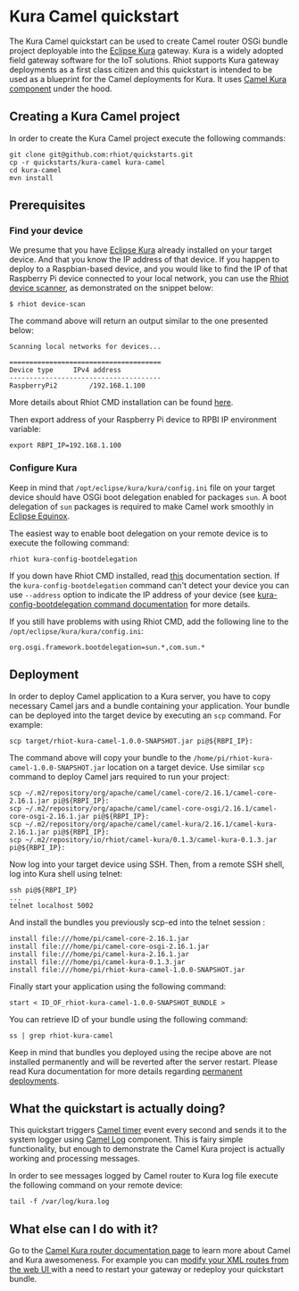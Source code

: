 # Kura Camel quickstart

The Kura Camel quickstart can be used to create Camel router OSGi bundle project deployable into the
[Eclipse Kura](https://www.eclipse.org/kura) gateway. Kura is a widely adopted field gateway software for the
IoT solutions. Rhiot supports Kura gateway deployments as a first class citizen and this quickstart is intended to be used as a blueprint for the Camel deployments for Kura. It uses [Camel Kura component](http://camel.apache.org/kura.html) under the hood.

## Creating a Kura Camel project

In order to create the Kura Camel project execute the following commands:

    git clone git@github.com:rhiot/quickstarts.git
    cp -r quickstarts/kura-camel kura-camel
    cd kura-camel
    mvn install

## Prerequisites

### Find your device

We presume that you have [Eclipse Kura](https://wiki.eclipse.org/Kura/Raspberry_Pi) already installed on your target device. And that you know the IP address of that device.
If you happen to deploy to a Raspbian-based device, and you would like to find the IP of that Raspberry Pi device connected
to your local network, you can use the [Rhiot device scanner](../tooling/cmd.md#devicescan), as demonstrated on the snippet below:

    $ rhiot device-scan

The command above will return an output similar to the one presented below:

    Scanning local networks for devices...

    ======================================
    Device type		IPv4 address
    --------------------------------------
    RaspberryPi2		/192.168.1.100

More details about Rhiot CMD installation can be found [here](../tooling/cmd.md).

Then export address of your Raspberry Pi device to RPBI IP environment variable:

    export RBPI_IP=192.168.1.100


### Configure Kura 

Keep in mind that `/opt/eclipse/kura/kura/config.ini` file on your target device should have OSGi boot delegation
enabled for packages `sun`. A boot delegation of `sun` packages is required to make Camel work smoothly in 
[Eclipse Equinox](http://www.eclipse.org/equinox/).

The easiest way to enable boot delegation on your remote device is to execute the following command:
 
    rhiot kura-config-bootdelegation

If you down have Rhiot CMD installed, read [this](../tooling/cmd.md) documentation section. If the 
`kura-config-bootdelegation` command can't detect your device you can use `--address` option to indicate the IP address
of your device (see [kura-config-bootdelegation command documentation](tooling/cmd.md#kuraconfigbootdelegation) for more 
details.

If you still have problems with using Rhiot CMD, add the following line to the `/opt/eclipse/kura/kura/config.ini`:

    org.osgi.framework.bootdelegation=sun.*,com.sun.*

## Deployment

In order to deploy Camel application to a Kura server, you have to copy necessary Camel jars and a bundle containing your application. Your bundle can be deployed into the target device by executing an `scp` command. For example:


    scp target/rhiot-kura-camel-1.0.0-SNAPSHOT.jar pi@${RBPI_IP}:


The command above will copy your bundle to the `/home/pi/rhiot-kura-camel-1.0.0-SNAPSHOT.jar` location on a target device.
Use similar `scp` command to deploy Camel jars required to run your project:


    scp ~/.m2/repository/org/apache/camel/camel-core/2.16.1/camel-core-2.16.1.jar pi@${RBPI_IP}:
    scp ~/.m2/repository/org/apache/camel/camel-core-osgi/2.16.1/camel-core-osgi-2.16.1.jar pi@${RBPI_IP}:
    scp ~/.m2/repository/org/apache/camel/camel-kura/2.16.1/camel-kura-2.16.1.jar pi@${RBPI_IP}:
    scp ~/.m2/repository/io/rhiot/camel-kura/0.1.3/camel-kura-0.1.3.jar pi@${RBPI_IP}:

Now log into your target device using SSH. Then, from a remote SSH shell, log into Kura shell using telnet:

    ssh pi@${RBPI_IP}
    ...
    telnet localhost 5002

And install the bundles you previously scp-ed into the telnet session :

    install file:///home/pi/camel-core-2.16.1.jar
    install file:///home/pi/camel-core-osgi-2.16.1.jar
    install file:///home/pi/camel-kura-2.16.1.jar
    install file:///home/pi/camel-kura-0.1.3.jar
    install file:///home/pi/rhiot-kura-camel-1.0.0-SNAPSHOT.jar

Finally start your application using the following command:

    start < ID_OF_rhiot-kura-camel-1.0.0-SNAPSHOT_BUNDLE >

You can retrieve ID of your bundle using the following command:

    ss | grep rhiot-kura-camel

Keep in mind that bundles you deployed using the recipe above are not installed permanently and will be reverted after the server restart. Please read Kura documentation for more details regarding
[permanent deployments](http://eclipse.github.io/kura/doc/deploying-bundles.html#making-deployment-permanent).

## What the quickstart is actually doing?

This quickstart triggers [Camel timer](http://camel.apache.org/timer.html) event every second and sends it to the system 
logger using [Camel Log](http://camel.apache.org/log) component. This is fairy simple functionality, but enough to 
demonstrate the Camel Kura project is actually working and processing messages.

In order to see messages logged by Camel router to Kura log file execute the following command on your remote device:

    tail -f /var/log/kura.log

## What else can I do with it?

Go to the [Camel Kura router documentation page](../gateway/camel_kura_router.md) to learn more about Camel and Kura
awesomeness. For example you can [modify your XML routes from the web UI ](../gateway/camel_kura_router.md#managing-xml-camel-routes-using-web-ui)
with a need to restart your gateway or redeploy your quickstart bundle.